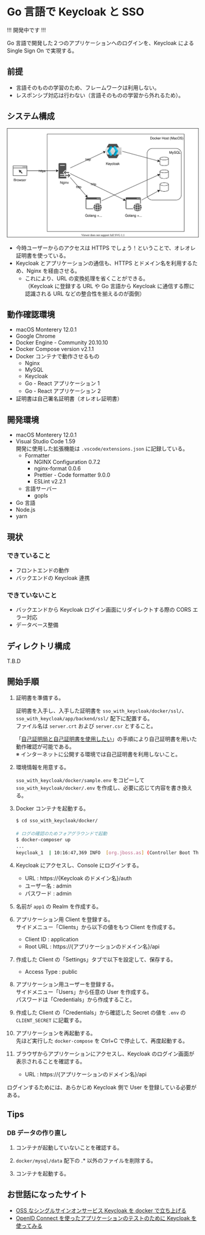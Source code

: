 # Go 言語で Keycloak と SSO

!!! 開発中です !!!

Go 言語で開発した２つのアプリケーションへのログインを、Keycloak による Single Sign On で実現する。

## 前提

- 言語そのものの学習のため、フレームワークは利用しない。
- レスポンシブ対応は行わない（言語そのものの学習から外れるため）。

## システム構成

![システム構成図](./doc/system_structure.drawio.svg)

- 今時ユーザーからのアクセスは HTTPS でしょう！ということで、オレオレ証明書を使っている。
- Keycloak とアプリケーションの通信も、HTTPS とドメイン名を利用するため、Nginx を経由させる。
  - これにより、URL の変換処理を省くことができる。  
    （Keycloak に登録する URL や Go 言語から Keycloak に通信する際に認識される URL などの整合性を揃えるのが面倒）

## 動作確認環境

- macOS Monterery 12.0.1
- Google Chrome
- Docker Engine - Community 20.10.10
- Docker Compose version v2.1.1
- Docker コンテナで動作させるもの
  - Nginx
  - MySQL
  - Keycloak
  - Go - React アプリケーション 1
  - Go - React アプリケーション 2
- 証明書は自己署名証明書（オレオレ証明書）

## 開発環境

- macOS Monterery 12.0.1
- Visual Studio Code 1.59  
  開発に使用した拡張機能は `.vscode/extensions.json` に記録している。
  - Formatter
    - NGINX Configuration 0.7.2
    - nginx-format 0.0.6
    - Prettier - Code formatter 9.0.0
    - ESLint v2.2.1
  - 言語サーバー
    - gopls
- Go 言語
- Node.js
- yarn

## 現状

### できていること

- フロントエンドの動作
- バックエンドの Keycloak 連携

### できていないこと

- バックエンドから Keycloak ログイン画面にリダイレクトする際の CORS エラー対応
- データベース整備

## ディレクトリ構成

T.B.D

## 開始手順

1. 証明書を準備する。

   証明書を入手し、入手した証明書を `sso_with_keycloak/docker/ssl/`、`sso_with_keycloak/app/backend/ssl/` 配下に配置する。  
   ファイル名は `server.crt` および `server.csr` とすること。

   「[自己証明局と自己証明書を使用したい](./doc/appendix.md#自己証明局と自己証明書を使用したい)」の手順により自己証明書を用いた動作確認が可能である。  
   ※ インターネットに公開する環境では自己証明書を利用しないこと。

1. 環境情報を用意する。

   `sso_with_keycloak/docker/sample.env` をコピーして `sso_with_keycloak/docker/.env` を作成し、必要に応じて内容を書き換える。

1. Docker コンテナを起動する。

   ```bash
   $ cd sso_with_keycloak/docker/

   # ログの確認のためフォアグラウンドで起動
   $ docker-composer up
   ...
   keycloak_1  | 10:16:47,369 INFO  [org.jboss.as] (Controller Boot Thread) WFLYSRV0051: Admin console listening on http://127.0.0.1:9990
   ```

1. Keycloak にアクセスし、Console にログインする。

   - URL : https://{Keycloak のドメイン名}/auth
   - ユーザー名 : admin
   - パスワード : admin

1. 名前が `app1` の Realm を作成する。

1. アプリケーション用 Client を登録する。  
   サイドメニュー「Clients」から以下の値をもつ Client を作成する。

   - Client ID : application
   - Root URL : https://{アプリケーションのドメイン名}/api

1. 作成した Client の「Settings」タブで以下を設定して、保存する。

   - Access Type : public

1. アプリケーション用ユーザーを登録する。  
   サイドメニュー「Users」から任意の User を作成する。  
   パスワードは「Credentials」から作成すること。

1. 作成した Client の「Credentials」から確認した Secret の値を `.env` の `CLIENT_SECRET` に記載する。

1. アプリケーションを再起動する。  
   先ほど実行した `docker-compose` を Ctrl+C で停止して、再度起動する。

1. ブラウザからアプリケーションにアクセスし、Keycloak のログイン画面が表示されることを確認する。
   - URL : https://{アプリケーションのドメイン名}/api

ログインするためには、あらかじめ Keycloak 側で User を登録している必要がある。

## Tips

### DB データの作り直し

1. コンテナが起動していないことを確認する。

1. `docker/mysql/data` 配下の .\* 以外のファイルを削除する。

1. コンテナを起動する。

## お世話になったサイト

- [OSS なシングルサインオンサービス Keycloak を docker で立ち上げる](https://qiita.com/myoshimi/items/7e9f1de7373427233880)
- [OpenID Connect を使ったアプリケーションのテストのために Keycloak を使ってみる](https://qiita.com/shibukawa/items/fd78d1ca6c23ce2fa8df)
